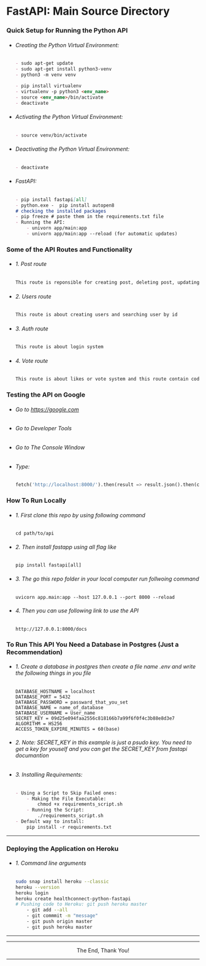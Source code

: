 # FastAPI: Main Source Directory

### Quick Setup for Running the Python API

- ###### Creating the Python Virtual Environment:
    ```markdown
    - sudo apt-get update
    - sudo apt-get install python3-venv
    - python3 -m venv venv

    - pip install virtualenv
    - virtualenv -p python3 <env_name>
    - source <env_name>/bin/activate
    - deactivate
    ```

- ###### Activating the Python Virtual Environment:
    ```markdown
    - source venv/bin/activate
    ```

- ###### Deactivating the Python Virtual Environment:
    ```markdown
    - deactivate
    ```

- ###### FastAPI:
    ```markdown
    - pip install fastapi[all]
    - python.exe -  pip install autopen8
    # checking the installed packages
    - pip freeze # paste them in the requirements.txt file
    - Running the API:
        - univorn app/main:app
        - univorn app/main:app --reload (for automatic updates)
    ```


### Some of the API Routes and Functionality

- ###### 1. Post route

    ```markdown
    This route is reponsible for creating post, deleting post, updating post and Checkinh post
    ```

- ###### 2. Users route

    ```markdown
    This route is about creating users and searching user by id
    ```

- ###### 3. Auth route

    ```markdown
    This route is about login system
    ```

- ###### 4. Vote route

    ```markdown
    This route is about likes or vote system and this route contain code for upvote or back vote there is not logic about down vote
    ```

### Testing the API on Google
- ###### Go to https://google.com
- ###### Go to Developer Tools
- ###### Go to The Console Window
- ###### Type:
    ```python
    fetch('http://localhost:8000/').then(result => result.json().then(console.log))
    ```


### How To Run Locally
- ###### 1. First clone this repo by using following command
    ```
    cd path/to/api
    ```

- ###### 2. Then install fastapp using all flag like 
    ```
    pip install fastapi[all]
    ```

- ###### 3. The go this repo folder in your local computer run follwoing command
    ```
    uvicorn app.main:app --host 127.0.0.1 --port 8000 --reload
    ```

- ###### 4. Then you can use following link to use the  API
    ```
    http://127.0.0.1:8000/docs 
    ```

### To Run This API You Need a Database in Postgres (Just a Recommendation)

- ###### 1. Create a database in postgres then create a file name .env and write the following things in you file 
    ```
    DATABASE_HOSTNAME = localhost
    DATABASE_PORT = 5432
    DATABASE_PASSWORD = passward_that_you_set
    DATABASE_NAME = name_of_database
    DATABASE_USERNAME = User_name
    SECRET_KEY = 09d25e094faa2556c818166b7a99f6f0f4c3b88e8d3e7 
    ALGORITHM = HS256
    ACCESS_TOKEN_EXPIRE_MINUTES = 60(base)
    ```
- ###### 2. Note: SECRET_KEY in this example is just a psudo key. You need to get a key for youself and you can get the SECRET_KEY from fastapi documantion

- ###### 3. Installing Requirements:
    ```markdown
    - Using a Script to Skip Failed ones:
        - Making the File Executable:
            chmod +x requirements_script.sh
        - Running the Script:
            ./requirements_script.sh
    - Default way to install:
        pip install -r requirements.txt
    ```
---

### Deploying the Application on Heroku
- ###### 1. Command line arguments
    ```bash
    sudo snap install heroku --classic
    heroku --version
    heroku login
    heroku create healthconnect-python-fastapi
    # Pushing code to Heroku: git push heroku master
        - git add --all
        - git commmit -m "message"
        - git push origin master
        - git push heroku master
    ```

---
---

<p align="center">The End, Thank You!</p>

---
